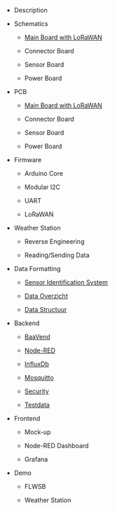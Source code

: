 * Description

* Schematics
  
  * [Main Board with LoRaWAN](./schematics/main-board.md)
  
  * Connector Board

  * Sensor Board

  * Power Board

* PCB
  
  * [Main Board with LoRaWAN](./printed-circuit-boards/main-board.md)

  * Connector Board

  * Sensor Board

  * Power Board

* Firmware

  * Arduino Core

  * Modular I2C

  * UART

  * LoRaWAN

* Weather Station

  * Reverse Engineering

  * Reading/Sending Data

* Data Formatting

  * [Sensor Identification System](./data-formatting/sis.md)

  * [Data Overzicht](./data-formatting/data-overzicht.md)

  * [Data Structuur](./data-formatting/data-structuur.md)

* Backend

  * [BaaVend](./backend/baavend.md)

  * [Node-RED](./backend/nodered.md)

  * [InfluxDb](./backend/influxdb.md)

  * [Mosquitto](./backend/mosquitto.md)

  * [Security](./backend/security.md)

  * [Testdata](./backend/testdata.md)

* Frontend

  * Mock-up

  * Node-RED Dashboard

  * Grafana

* Demo

  * FLWSB

  * Weather Station
